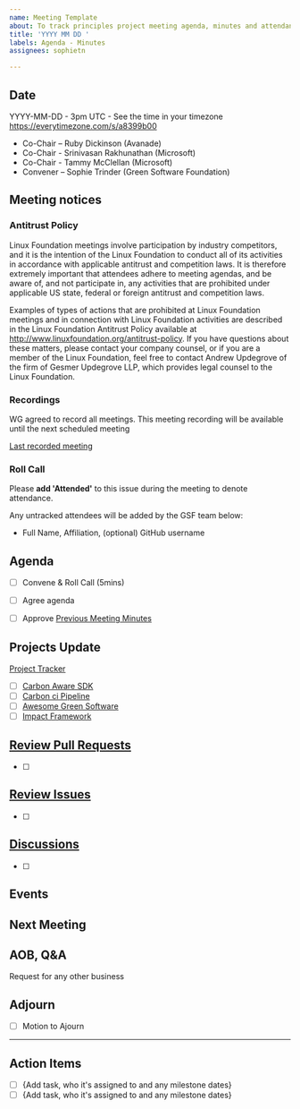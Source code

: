 ```yaml
---
name: Meeting Template
about: To track principles project meeting agenda, minutes and attendance
title: 'YYYY MM DD '
labels: Agenda - Minutes
assignees: sophietn

---
```


## Date
YYYY-MM-DD - 3pm UTC - See the time in your timezone https://everytimezone.com/s/a8399b00

- Co-Chair – Ruby Dickinson (Avanade)
- Co-Chair - Srinivasan Rakhunathan (Microsoft)
- Co-Chair - Tammy McClellan (Microsoft)
- Convener – Sophie Trinder (Green Software Foundation)

## Meeting notices

### Antitrust Policy
Linux Foundation meetings involve participation by industry competitors, and it is the intention of the Linux Foundation to conduct all of its activities in accordance with applicable antitrust and competition laws. It is therefore extremely important that attendees adhere to meeting agendas, and be aware of, and not participate in, any activities that are prohibited under applicable US state, federal or foreign antitrust and competition laws.

Examples of types of actions that are prohibited at Linux Foundation meetings and in connection with Linux Foundation activities are described in the Linux Foundation Antitrust Policy available at http://www.linuxfoundation.org/antitrust-policy. If you have questions about these matters, please contact your company counsel, or if you are a member of the Linux Foundation, feel free to contact Andrew Updegrove of the firm of Gesmer Updegrove LLP, which provides legal counsel to the Linux Foundation.

### Recordings
WG agreed to record all meetings. This meeting recording will be available until the next scheduled meeting

[Last recorded meeting](https://docs.google.com/document/d/1UtblxKGyDdg5oNv4IwOHeMxmrQUvNHqdIBfE8RPnGbA/edit)

### Roll Call
Please **add 'Attended'** to this issue during the meeting to denote attendance.

Any untracked attendees will be added by the GSF team below:
- Full Name, Affiliation, (optional) GitHub username

## Agenda
- [ ] Convene & Roll Call (5mins)
- [ ] Agree agenda
- [ ] Approve [Previous Meeting Minutes](https://github.com/Green-Software-Foundation/opensource-wg/issues?q=is%3Aopen+is%3Aissue+label%3A%22Agenda+-+Minutes%22)



## Projects Update
[Project Tracker](https://airtable.com/appVPOiFrCIjAAcvB/shrLfucULSWnGaZb8) 
  - [ ] [Carbon Aware SDK](https://github.com/Green-Software-Foundation/opensource-wg/issues/48) 
  - [ ] [Carbon ci Pipeline](https://github.com/Green-Software-Foundation/opensource-wg/issues/49)
  - [ ] [Awesome Green Software](https://github.com/Green-Software-Foundation/opensource-wg/issues/50)
  - [ ] [Impact Framework](https://github.com/Green-Software-Foundation/opensource-wg/issues/76)

## [Review Pull Requests](https://github.com/Green-Software-Foundation/opensource-wg/pulls)
- [ ] 

## [Review Issues](https://github.com/Green-Software-Foundation/opensource-wg/issues)
- [ ] 

## [Discussions](https://github.com/Green-Software-Foundation/opensource_wg/discussions)
- [ ] 

## Events


## Next Meeting

## AOB, Q&A
Request for any other business

## Adjourn
- [ ] Motion to Ajourn

-----------
## Action Items
- [ ] {Add task, who it's assigned to and any milestone dates}
- [ ] {Add task, who it's assigned to and any milestone dates}
